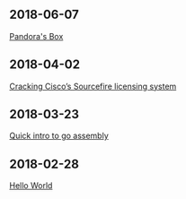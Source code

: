 ## 2018-06-07
[Pandora's Box](2018/pandoras_box)

## 2018-04-02
[Cracking Cisco’s Sourcefire licensing system](2018/cracking_ciscos_sourcefire_licensing)

## 2018-03-23
[Quick intro to go assembly](2018/quick_intro_to_go_assembly)

## 2018-02-28
[Hello World](2018/hello_world)

